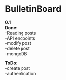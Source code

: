 # BulletinBoard

<b>0.1</b>
<br>
<b>Done:</b>
<br>
-Reading posts 
<br>
-API endpoints 
<br>
-modify post
<br>
-delete post
<br>
-mongoDB

<b>ToDo:</b>
<br>
-create post
<br>
-authentication
